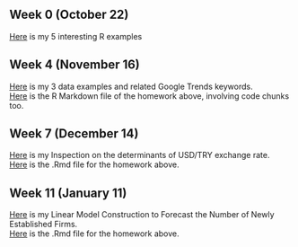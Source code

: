 ## Week 0 (October 22)
[Here](files/hw0.html) is my 5 interesting R examples
## Week 4 (November 16)
[Here](files/hw1.html) is my 3 data examples and related Google Trends keywords.  
[Here](files/hw1.Rmd) is the R Markdown file of the homework above, involving code chunks too.  
## Week 7 (December 14)
[Here](files/hw2.html) is my Inspection on the determinants of USD/TRY exchange rate.  
[Here](files/hw2.Rmd) is the .Rmd file for the homework above.
## Week 11 (January 11)
[Here](files/hw3.html) is my Linear Model Construction to Forecast the Number of Newly Established Firms.  
[Here](files/hw3.Rmd) is the .Rmd file for the homework above.
